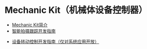 # Mechanic Kit（机械体设备控制器）<!--mechanic-kit-->
<!--Kit: Mechanic Kit-->
<!--Subsystem: Mechanic-->
<!--Owner: @hobbycao-->
<!--Designer: @saga2025-->
<!--Tester: @zhaodengqi-->
<!--Adviser: @foryourself-->

- [Mechanic Kit简介](mechanic-kit-intro.md)
- [智能拍摄跟踪开发指南](camera-tracking-guide.md)
<!--Del-->
- [设备转动控制开发指南（仅对系统应用开放）](rotation-control-guide-sys.md)
<!--DelEnd-->
